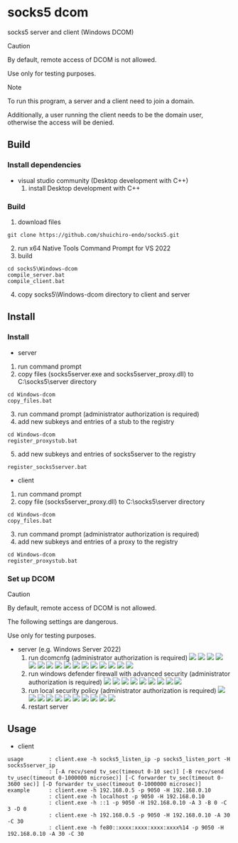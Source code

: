 # socks5 dcom

socks5 server and client (Windows DCOM)

> [!CAUTION]
> By default, remote access of DCOM is not allowed.
> 
> Use only for testing purposes.

> [!NOTE]
> To run this program, a server and a client need to join a domain.
> 
> Additionally, a user running the client needs to be the domain user, otherwise the access will be denied.

## Build
### Install dependencies
- visual studio community (Desktop development with C++)
    1. install Desktop development with C++

### Build
1. download files
```
git clone https://github.com/shuichiro-endo/socks5.git
```
2. run x64 Native Tools Command Prompt for VS 2022
3. build
```
cd socks5\Windows-dcom
compile_server.bat
compile_client.bat
```
4. copy socks5\Windows-dcom directory to client and server

## Install
### Install
- server
1. run command prompt
2. copy files (socks5server.exe and socks5server_proxy.dll) to C:\socks5\server directory
```
cd Windows-dcom
copy_files.bat
```
3. run command prompt (administrator authorization is required)
4. add new subkeys and entries of a stub to the registry
```
cd Windows-dcom
register_proxystub.bat
```
5. add new subkeys and entries of socks5server to the registry
```
register_socks5server.bat
```
- client
1. run command prompt
2. copy file (socks5server_proxy.dll) to C:\socks5\server directory
```
cd Windows-dcom
copy_files.bat
```
3. run command prompt (administrator authorization is required)
4. add new subkeys and entries of a proxy to the registry
```
cd Windows-dcom
register_proxystub.bat
```

### Set up DCOM
> [!CAUTION]
> By default, remote access of DCOM is not allowed.
> 
> The following settings are dangerous.
> 
> Use only for testing purposes.
- server (e.g. Windows Server 2022)
    1. run dcomcnfg (administrator authorization is required)
    ![](./imgs/dcomcnfg/01.jpg)
    ![](./imgs/dcomcnfg/02.jpg)
    ![](./imgs/dcomcnfg/03.jpg)
    ![](./imgs/dcomcnfg/04-1.jpg)
    ![](./imgs/dcomcnfg/04-2.jpg)
    ![](./imgs/dcomcnfg/04-3.jpg)
    ![](./imgs/dcomcnfg/04-4.jpg)
    ![](./imgs/dcomcnfg/04-5.jpg)
    ![](./imgs/dcomcnfg/04-6.jpg)
    ![](./imgs/dcomcnfg/05-1.jpg)
    ![](./imgs/dcomcnfg/05-2.jpg)
    ![](./imgs/dcomcnfg/05-3.jpg)
    ![](./imgs/dcomcnfg/05-4.jpg)
    ![](./imgs/dcomcnfg/06-1.jpg)
    ![](./imgs/dcomcnfg/06-2.jpg)
    ![](./imgs/dcomcnfg/06-3.jpg)
    2. run windows defender firewall with advanced security (administrator authorization is required)
    ![](./imgs/firewall/01.jpg)
    ![](./imgs/firewall/02.jpg)
    ![](./imgs/firewall/03.jpg)
    ![](./imgs/firewall/04.jpg)
    ![](./imgs/firewall/05.jpg)
    ![](./imgs/firewall/06.jpg)
    ![](./imgs/firewall/07.jpg)
    ![](./imgs/firewall/08.jpg)
    ![](./imgs/firewall/09.jpg)
    3. run local security policy (administrator authorization is required)
    ![](./imgs/localsecuritypolicy/01-1.jpg)
    ![](./imgs/localsecuritypolicy/01-2.jpg)
    ![](./imgs/localsecuritypolicy/02-1.jpg)
    ![](./imgs/localsecuritypolicy/02-2.jpg)
    ![](./imgs/localsecuritypolicy/02-3.jpg)
    ![](./imgs/localsecuritypolicy/02-4.jpg)
    ![](./imgs/localsecuritypolicy/02-5.jpg)
    ![](./imgs/localsecuritypolicy/03-1.jpg)
    ![](./imgs/localsecuritypolicy/03-2.jpg)
    ![](./imgs/localsecuritypolicy/03-3.jpg)
    ![](./imgs/localsecuritypolicy/03-4.jpg)
    4. restart server

## Usage
- client
```
usage        : client.exe -h socks5_listen_ip -p socks5_listen_port -H socks5server_ip
             : [-A recv/send tv_sec(timeout 0-10 sec)] [-B recv/send tv_usec(timeout 0-1000000 microsec)] [-C forwarder tv_sec(timeout 0-3600 sec)] [-D forwarder tv_usec(timeout 0-1000000 microsec)]
example      : client.exe -h 192.168.0.5 -p 9050 -H 192.168.0.10
             : client.exe -h localhost -p 9050 -H 192.168.0.10
             : client.exe -h ::1 -p 9050 -H 192.168.0.10 -A 3 -B 0 -C 3 -D 0
             : client.exe -h 192.168.0.5 -p 9050 -H 192.168.0.10 -A 30 -C 30
             : client.exe -h fe80::xxxx:xxxx:xxxx:xxxx%14 -p 9050 -H 192.168.0.10 -A 30 -C 30
```

